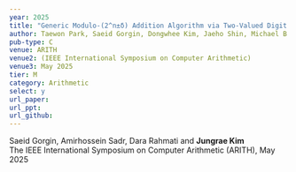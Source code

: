 ```yaml
---
year: 2025
title: "Generic Modulo-(2^n±δ) Addition Algorithm via Two-Valued Digit Encoding"
author: Taewon Park, Saeid Gorgin, Dongwhee Kim, Jaeho Shin, Michael B. Sullivan, and Jungrae Kim
pub-type: C
venue: ARITH
venue2: (IEEE International Symposium on Computer Arithmetic)
venue3: May 2025
tier: M
category: Arithmetic
select: y
url_paper:
url_ppt:
url_github:
---
```


Saeid Gorgin, Amirhossein Sadr, Dara Rahmati and **Jungrae Kim** <br>
The IEEE International Symposium on Computer Arithmetic (ARITH), May 2025
